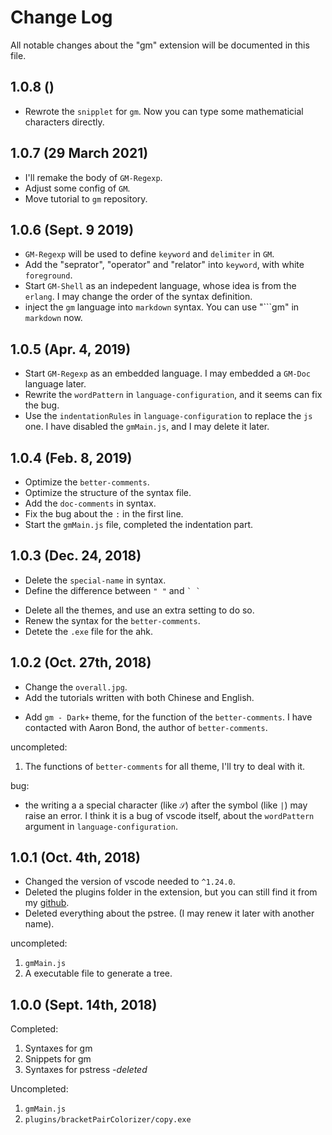 # Change Log
All notable changes about the "gm" extension will be documented in this file.

<!-- Check [Keep a Changelog](http://keepachangelog.com/) for recommendations on how to structure this file. -->

## 1.0.8 ()

* Rewrote the `snipplet` for `gm`. Now you can type some mathematicial characters directly.

## 1.0.7 (29 March 2021)

* I'll remake the body of `GM-Regexp`.
* Adjust some config of `GM`.
* Move tutorial to `gm` repository.

## 1.0.6 (Sept. 9 2019)

* `GM-Regexp` will be used to define `keyword` and `delimiter` in `GM`.
* Add the "seprator", "operator" and "relator" into `keyword`, with white `foreground`.
* Start `GM-Shell` as an indepedent language, whose idea is from the `erlang`. I may change the order of the syntax definition.
* inject the `gm` language into `markdown` syntax. You can use "\`\`\`gm" in `markdown` now.


## 1.0.5 (Apr. 4, 2019)

* Start `GM-Regexp` as an embedded language. I may embedded a `GM-Doc` language later.
* Rewrite the `wordPattern` in `language-configuration`, and it seems can fix the bug.
* Use the `indentationRules` in `language-configuration` to replace the `js` one. I have disabled the `gmMain.js`, and I may delete it later.

## 1.0.4 (Feb. 8, 2019)
<!-- I'm in Italy now -->

* Optimize the `better-comments`.
* Optimize the structure of the syntax file.
* Add the `doc-comments` in syntax.
* Fix the bug about the `:` in the first line.
* Start the `gmMain.js` file, completed the indentation part.

## 1.0.3 (Dec. 24, 2018)

* Delete the `special-name` in syntax.
* Define the difference between `" "` and `` ` ` ``
<!-- * Add four more theme support `better-comments` -->
* Delete all the themes, and use an extra setting to do so.
* Renew the syntax for the `better-comments`.
* Detete the `.exe` file for the ahk.

## 1.0.2 (Oct. 27th, 2018)

* Change the `overall.jpg`.
* Add the tutorials written with both Chinese and English.
<!-- * Congratulation, it seems that VS code has fix the bug on `wordPattern`. -->
* Add `gm - Dark+` theme, for the function of the `better-comments`. I have contacted with Aaron Bond, the author of `better-comments`.

uncompleted:
1. The functions of `better-comments` for all theme, I'll try to deal with it.

bug:
* the writing a a special character (like `𝒮`) after the symbol (like `|`) may raise an error. I think it is a bug of vscode itself, about the `wordPattern` argument in `language-configuration`.

## 1.0.1 (Oct. 4th, 2018)

* Changed the version of vscode needed to `^1.24.0`.
* Deleted the plugins folder in the extension, but you can still find it from my [github](https://github.com/GiacomoZheng/vscode-gm).
* Deleted everything about the pstree. (I may renew it later with another name).

uncompleted:
1. `gmMain.js`
2. A executable file to generate a tree.

##  1.0.0 (Sept. 14th, 2018)
<!-- Initial release -->
Completed:
1. Syntaxes for gm
2. Snippets for gm
3. Syntaxes for pstress *-deleted*

Uncompleted:
1. `gmMain.js`
2. `plugins/bracketPairColorizer/copy.exe`

<!-- ## [Unreleased] -->
